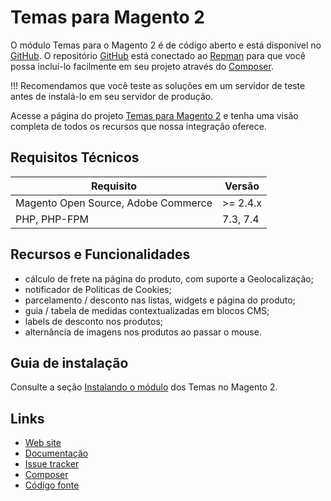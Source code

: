 # Temas para Magento 2

O módulo Temas para o Magento 2 é de código aberto e está disponível no [GitHub](https://github.com/eloom/theme-frontend). O repositório [GitHub](https://github.com/eloom/theme-frontend) está conectado ao [Repman](https://app.repman.io/organization/eloom-open/package/41b6f90f-96ca-4ef7-a674-b7815cce5fa7/details) para que você possa incluí-lo facilmente em seu projeto através do [Composer](https://getcomposer.org/).

!!! Recomendamos que você teste as soluções em um servidor de teste antes de instalá-lo em seu servidor de produção.

Acesse a página do projeto [Temas para Magento 2](https://www.eloom.com.br/themes) e tenha uma visão completa de todos os recursos que nossa integração oferece.

## Requisitos Técnicos

| Requisito | Versão |
| ------ | ----------- |
| Magento Open Source, Adobe Commerce | >= 2.4.x |
| PHP, PHP-FPM | 7.3, 7.4 |

## Recursos e Funcionalidades

- cálculo de frete na página do produto, com suporte a Geolocalização;
- notificador de Políticas de Cookies;
- parcelamento / desconto nas listas, widgets e página do produto;
- guia / tabela de medidas contextualizadas em blocos CMS;
- labels de desconto nos produtos;
- alternância de imagens nos produtos ao passar o mouse.

## Guia de instalação

Consulte a seção [Instalando o módulo](https://docs.eloom.com.br/pt/theme#instalando-o-modulo) dos Temas no Magento 2.

## Links

* [Web site](https://www.eloom.com.br/correios-frete)
* [Documentação](https://docs.eloom.com.br/correios-frete)
* [Issue tracker](https://github.com/eloom/module-correios-frete/issues)
* [Composer](https://app.repman.io/organization/eloom-open/package/81520e5c-adab-4769-8430-f6fb167e41bd/details)
* [Código fonte](https://github.com/eloom/module-correios-frete)